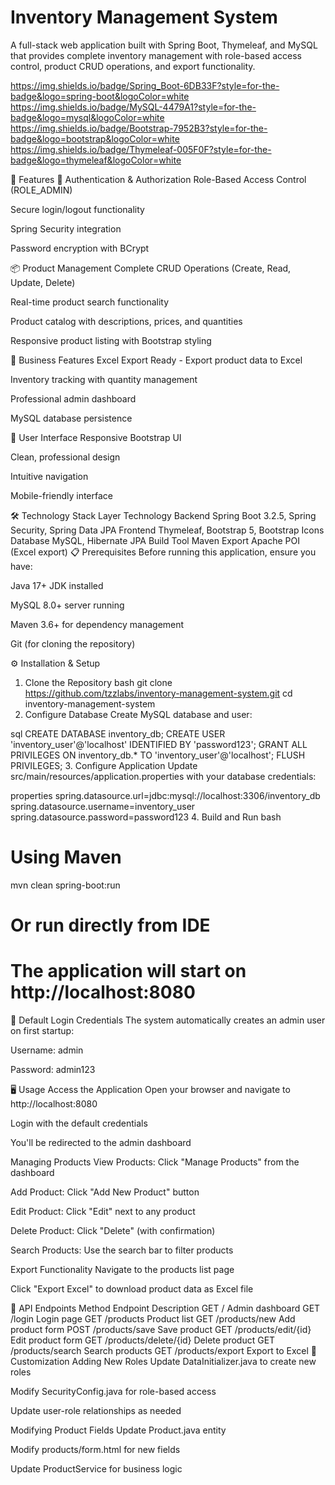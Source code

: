 # Inventory Management System

A full-stack web application built with Spring Boot, Thymeleaf, and MySQL that provides complete inventory management with role-based access control, product CRUD operations, and export functionality.

https://img.shields.io/badge/Spring_Boot-6DB33F?style=for-the-badge&logo=spring-boot&logoColor=white
https://img.shields.io/badge/MySQL-4479A1?style=for-the-badge&logo=mysql&logoColor=white
https://img.shields.io/badge/Bootstrap-7952B3?style=for-the-badge&logo=bootstrap&logoColor=white
https://img.shields.io/badge/Thymeleaf-005F0F?style=for-the-badge&logo=thymeleaf&logoColor=white

🚀 Features
🔐 Authentication & Authorization
Role-Based Access Control (ROLE_ADMIN)

Secure login/logout functionality

Spring Security integration

Password encryption with BCrypt

📦 Product Management
Complete CRUD Operations (Create, Read, Update, Delete)

Real-time product search functionality

Product catalog with descriptions, prices, and quantities

Responsive product listing with Bootstrap styling

💼 Business Features
Excel Export Ready - Export product data to Excel

Inventory tracking with quantity management

Professional admin dashboard

MySQL database persistence

🎨 User Interface
Responsive Bootstrap UI

Clean, professional design

Intuitive navigation

Mobile-friendly interface

🛠️ Technology Stack
Layer	Technology
Backend	Spring Boot 3.2.5, Spring Security, Spring Data JPA
Frontend	Thymeleaf, Bootstrap 5, Bootstrap Icons
Database	MySQL, Hibernate JPA
Build Tool	Maven
Export	Apache POI (Excel export)
📋 Prerequisites
Before running this application, ensure you have:

Java 17+ JDK installed

MySQL 8.0+ server running

Maven 3.6+ for dependency management

Git (for cloning the repository)

⚙️ Installation & Setup
1. Clone the Repository
bash
git clone https://github.com/tzzlabs/inventory-management-system.git
cd inventory-management-system
2. Configure Database
Create MySQL database and user:

sql
CREATE DATABASE inventory_db;
CREATE USER 'inventory_user'@'localhost' IDENTIFIED BY 'password123';
GRANT ALL PRIVILEGES ON inventory_db.* TO 'inventory_user'@'localhost';
FLUSH PRIVILEGES;
3. Configure Application
Update src/main/resources/application.properties with your database credentials:

properties
spring.datasource.url=jdbc:mysql://localhost:3306/inventory_db
spring.datasource.username=inventory_user
spring.datasource.password=password123
4. Build and Run
bash
# Using Maven
mvn clean spring-boot:run

# Or run directly from IDE
# The application will start on http://localhost:8080
🔐 Default Login Credentials
The system automatically creates an admin user on first startup:

Username: admin

Password: admin123

🖥️ Usage
Access the Application
Open your browser and navigate to http://localhost:8080

Login with the default credentials

You'll be redirected to the admin dashboard

Managing Products
View Products: Click "Manage Products" from the dashboard

Add Product: Click "Add New Product" button

Edit Product: Click "Edit" next to any product

Delete Product: Click "Delete" (with confirmation)

Search Products: Use the search bar to filter products

Export Functionality
Navigate to the products list page

Click "Export Excel" to download product data as Excel file

🚀 API Endpoints
Method	Endpoint	Description
GET	/	Admin dashboard
GET	/login	Login page
GET	/products	Product list
GET	/products/new	Add product form
POST	/products/save	Save product
GET	/products/edit/{id}	Edit product form
GET	/products/delete/{id}	Delete product
GET	/products/search	Search products
GET	/products/export	Export to Excel
🔧 Customization
Adding New Roles
Update DataInitializer.java to create new roles

Modify SecurityConfig.java for role-based access

Update user-role relationships as needed

Modifying Product Fields
Update Product.java entity

Modify products/form.html for new fields

Update ProductService for business logic
